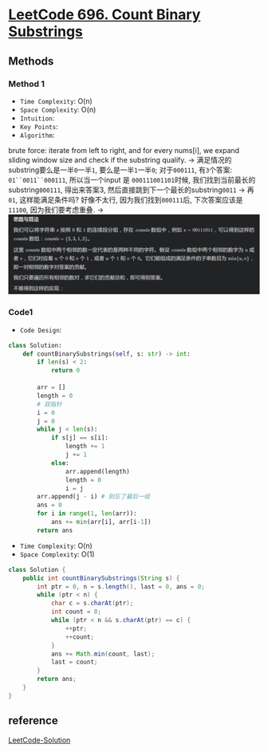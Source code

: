 # [LeetCode 696. Count Binary Substrings](https://leetcode-cn.com/problems/count-binary-substrings/)

## Methods

### Method 1

* `Time Complexity`: O(n)
* `Space Complexity`: O(n)
* `Intuition`:
* `Key Points`:
* `Algorithm`:

brute force: iterate from left to right, and for every nums[i], we expand sliding window size and check if the substring qualify.
->
满足情况的substring要么是一半`0`一半`1`, 要么是一半`1`一半`0`;
对于`000111`, 有`3`个答案: `01``0011``000111`, 所以当一个input 是 `000111001101`时候, 我们找到当前最长的substring`000111`, 得出来答案3, 然后直接跳到下一个最长的substring`0011` -> 再`01`, 这样能满足条件吗? 好像不太行, 因为我们找到`000111`后, 下次答案应该是`11100`, 因为我们要考虑重叠.
->
![121](../../Image/121.png)

### Code1

* `Code Design`:

```python
class Solution:
    def countBinarySubstrings(self, s: str) -> int:
        if len(s) < 2:
            return 0

        arr = []
        length = 0
        # 双指针
        i = 0
        j = 0
        while j < len(s):
            if s[j] == s[i]:
                length += 1
                j += 1
            else:
                arr.append(length)
                length = 0
                i = j
        arr.append(j - i) # 别忘了最后一组
        ans = 0
        for i in range(1, len(arr)):
            ans += min(arr[i], arr[i-1])
        return ans
```

* `Time Complexity`: O(n)
* `Space Complexity`: O(1)

```java
class Solution {
    public int countBinarySubstrings(String s) {
        int ptr = 0, n = s.length(), last = 0, ans = 0;
        while (ptr < n) {
            char c = s.charAt(ptr);
            int count = 0;
            while (ptr < n && s.charAt(ptr) == c) {
                ++ptr;
                ++count;
            }
            ans += Math.min(count, last);
            last = count;
        }
        return ans;
    }
}
```

## reference

[LeetCode-Solution](https://leetcode-cn.com/problems/count-binary-substrings/solution/ji-shu-er-jin-zhi-zi-chuan-by-leetcode-solution/)

